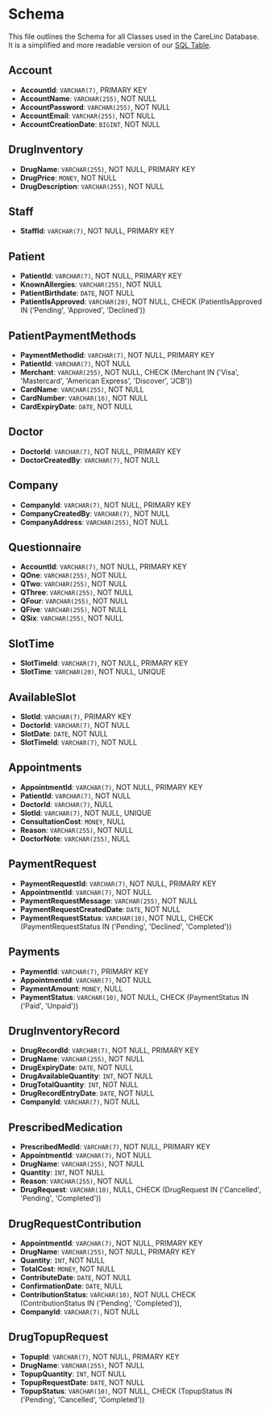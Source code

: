 # Schema
This file outlines the Schema for all Classes used in the CareLinc Database. It is a simplified and more readable version of our [SQL Table](../db_config/createtables.sql).
## Account
- **AccountId**: `VARCHAR(7)`, PRIMARY KEY
- **AccountName**: `VARCHAR(255)`, NOT NULL
- **AccountPassword**: `VARCHAR(255)`, NOT NULL
- **AccountEmail**: `VARCHAR(255)`, NOT NULL
- **AccountCreationDate**: `BIGINT`, NOT NULL

## DrugInventory
- **DrugName**: `VARCHAR(255)`, NOT NULL, PRIMARY KEY
- **DrugPrice**: `MONEY`, NOT NULL
- **DrugDescription**: `VARCHAR(255)`, NOT NULL

## Staff
- **StaffId**: `VARCHAR(7)`, NOT NULL, PRIMARY KEY

## Patient
- **PatientId**: `VARCHAR(7)`, NOT NULL, PRIMARY KEY
- **KnownAllergies**: `VARCHAR(255)`, NOT NULL
- **PatientBirthdate**: `DATE`, NOT NULL
- **PatientIsApproved**: `VARCHAR(20)`, NOT NULL, CHECK (PatientIsApproved IN ('Pending', 'Approved', 'Declined'))

## PatientPaymentMethods
- **PaymentMethodId**: `VARCHAR(7)`, NOT NULL, PRIMARY KEY
- **PatientId**: `VARCHAR(7)`, NOT NULL
- **Merchant**: `VARCHAR(255)`, NOT NULL, CHECK (Merchant IN ('Visa', 'Mastercard', 'American Express', 'Discover', 'JCB'))
- **CardName**: `VARCHAR(255)`, NOT NULL
- **CardNumber**: `VARCHAR(16)`, NOT NULL
- **CardExpiryDate**: `DATE`, NOT NULL

## Doctor
- **DoctorId**: `VARCHAR(7)`, NOT NULL, PRIMARY KEY
- **DoctorCreatedBy**: `VARCHAR(7)`, NOT NULL

## Company
- **CompanyId**: `VARCHAR(7)`, NOT NULL, PRIMARY KEY
- **CompanyCreatedBy**: `VARCHAR(7)`, NOT NULL
- **CompanyAddress**: `VARCHAR(255)`, NOT NULL

## Questionnaire
- **AccountId**: `VARCHAR(7)`, NOT NULL, PRIMARY KEY
- **QOne**: `VARCHAR(255)`, NOT NULL
- **QTwo**: `VARCHAR(255)`, NOT NULL
- **QThree**: `VARCHAR(255)`, NOT NULL
- **QFour**: `VARCHAR(255)`, NOT NULL
- **QFive**: `VARCHAR(255)`, NOT NULL
- **QSix**: `VARCHAR(255)`, NOT NULL

## SlotTime
- **SlotTimeId**: `VARCHAR(7)`, NOT NULL, PRIMARY KEY
- **SlotTime**: `VARCHAR(20)`, NOT NULL, UNIQUE

## AvailableSlot
- **SlotId**: `VARCHAR(7)`, PRIMARY KEY
- **DoctorId**: `VARCHAR(7)`, NOT NULL
- **SlotDate**: `DATE`, NOT NULL
- **SlotTimeId**: `VARCHAR(7)`, NOT NULL

## Appointments
- **AppointmentId**: `VARCHAR(7)`, NOT NULL, PRIMARY KEY
- **PatientId**: `VARCHAR(7)`, NOT NULL
- **DoctorId**: `VARCHAR(7)`, NULL
- **SlotId**: `VARCHAR(7)`, NOT NULL, UNIQUE
- **ConsultationCost**: `MONEY`, NULL
- **Reason**: `VARCHAR(255)`, NOT NULL
- **DoctorNote**: `VARCHAR(255)`, NULL

## PaymentRequest
- **PaymentRequestId**: `VARCHAR(7)`, NOT NULL, PRIMARY KEY
- **AppointmentId**: `VARCHAR(7)`, NOT NULL
- **PaymentRequestMessage**: `VARCHAR(255)`, NOT NULL
- **PaymentRequestCreatedDate**: `DATE`, NOT NULL
- **PaymentRequestStatus**: `VARCHAR(10)`, NOT NULL, CHECK (PaymentRequestStatus IN ('Pending', 'Declined', 'Completed'))

## Payments
- **PaymentId**: `VARCHAR(7)`, PRIMARY KEY
- **AppointmentId**: `VARCHAR(7)`, NOT NULL
- **PaymentAmount**: `MONEY`, NULL
- **PaymentStatus**: `VARCHAR(10)`, NOT NULL, CHECK (PaymentStatus IN ('Paid', 'Unpaid'))

## DrugInventoryRecord
- **DrugRecordId**: `VARCHAR(7)`, NOT NULL, PRIMARY KEY
- **DrugName**: `VARCHAR(255)`, NOT NULL
- **DrugExpiryDate**: `DATE`, NOT NULL
- **DrugAvailableQuantity**: `INT`, NOT NULL
- **DrugTotalQuantity**: `INT`, NOT NULL
- **DrugRecordEntryDate**: `DATE`, NOT NULL
- **CompanyId**: `VARCHAR(7)`, NOT NULL

## PrescribedMedication
- **PrescribedMedId**: `VARCHAR(7)`, NOT NULL, PRIMARY KEY
- **AppointmentId**: `VARCHAR(7)`, NOT NULL
- **DrugName**: `VARCHAR(255)`, NOT NULL
- **Quantity**: `INT`, NOT NULL
- **Reason**: `VARCHAR(255)`, NOT NULL
- **DrugRequest**: `VARCHAR(10)`, NULL, CHECK (DrugRequest IN ('Cancelled', 'Pending', 'Completed'))

## DrugRequestContribution
- **AppointmentId**: `VARCHAR(7)`, NOT NULL, PRIMARY KEY
- **DrugName**: `VARCHAR(255)`, NOT NULL, PRIMARY KEY
- **Quantity**: `INT`, NOT NULL
- **TotalCost**: `MONEY`, NOT NULL
- **ContributeDate**: `DATE`, NOT NULL
- **ConfirmationDate**: `DATE`, NULL
- **ContributionStatus**: `VARCHAR(10)`, NOT NULL CHECK (ContributionStatus IN ('Pending', 'Completed')),
- **CompanyId**: `VARCHAR(7)`, NOT NULL

## DrugTopupRequest
- **TopupId**: `VARCHAR(7)`, NOT NULL, PRIMARY KEY
- **DrugName**: `VARCHAR(255)`, NOT NULL
- **TopupQuantity**: `INT`, NOT NULL
- **TopupRequestDate**: `DATE`, NOT NULL
- **TopupStatus**: `VARCHAR(10)`, NOT NULL, CHECK (TopupStatus IN ('Pending', 'Cancelled', 'Completed'))